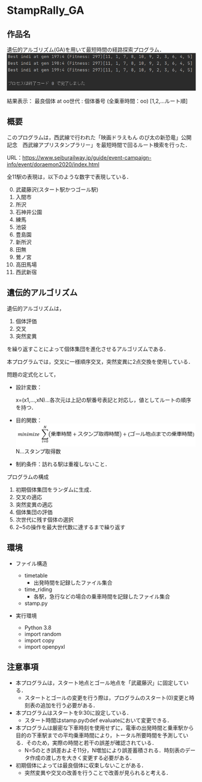 # StampRally_GA

## 作品名
遺伝的アルゴリズム(GA)を用いて最短時間の経路探索プログラム．
![実行結果](img/result.png)

結果表示：
最良個体 at oo世代 : 個体番号 (全乗車時間：oo) [1,2,...ルート順]

## 概要
このプログラムは，西武線で行われた「映画ドラえもん のび太の新恐竜」公開記念　西武線アプリスタンプラリー」を最短時間で回るルート検索を行った．

URL：https://www.seiburailway.jp/guide/event-campaign-info/event/doraemon2020/index.html

全11駅の表現は，以下のような数字で表現している．

0. 武蔵藤沢(スタート駅かつゴール駅)
1. 入間市
2. 所沢
3. 石神井公園
4. 練馬
5. 池袋
6. 豊島園
7. 新所沢
8. 田無
9. 鶯ノ宮
10. 高田馬場
11. 西武新宿


## 遺伝的アルゴリズム
遺伝的アルゴリズムは，

1. 個体評価
2. 交叉
3. 突然変異

を繰り返すことによって個体集団を進化させるアルゴリズムである．

本プログラムでは，交叉に一様順序交叉，突然変異に2点交換を使用している．

問題の定式化として，

- 設計変数：
  
  x=(x1,...,xN)...各次元は上記の駅番号表記と対応し，値としてルートの順序を持つ．
- 目的関数：
![目的関数](img/objectfunc.PNG)
N...スタンプ取得数
- 制約条件：訪れる駅は重複しないこと．


プログラムの構成

1. 初期個体集団をランダムに生成．
2. 交叉の適応
3. 突然変異の適応
4. 個体集団の評価
5. 次世代に残す個体の選択
6. 2~5の操作を最大世代数に達するまで繰り返す


## 環境
- ファイル構造
  - timetable
    - 出発時間を記録したファイル集合
  - time_riding
    - 各駅，急行などの場合の乗車時間を記録したファイル集合
  - stamp.py
  
- 実行環境
  - Python 3.8
  - import random
  - import copy
  - import openpyxl

## 注意事項
- 本プログラムは，スタート地点とゴール地点を「武蔵藤沢」に固定している．
  - スタートとゴールの変更を行う際は，プログラムのスタート(0)変更と時刻表の追加を行う必要がある．
- 本プログラムはスタートを9:30に設定している．
  - スタート時間はstamp.pyのdef evaluateにおいて変更できる．
- 本プログラムは厳密な下車時刻を使用せずに，電車の出発時間と乗車駅から目的の下車駅までの平均乗車時間により，トータル所要時間を予測している．そのため，実際の時間と若干の誤差が確認されている．
  - N=5のとき誤差およそ11分，N増加により誤差蓄積される．時刻表のデータ作成の渡し方を大きく変更する必要がある．
- 初期個体によっては最良個体に収束しないことがある．
  - 突然変異や交叉の改善を行うことで改善が見られると考える．


